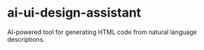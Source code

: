 # ai-ui-design-assistant
AI-powered tool for generating HTML code from natural language descriptions.
